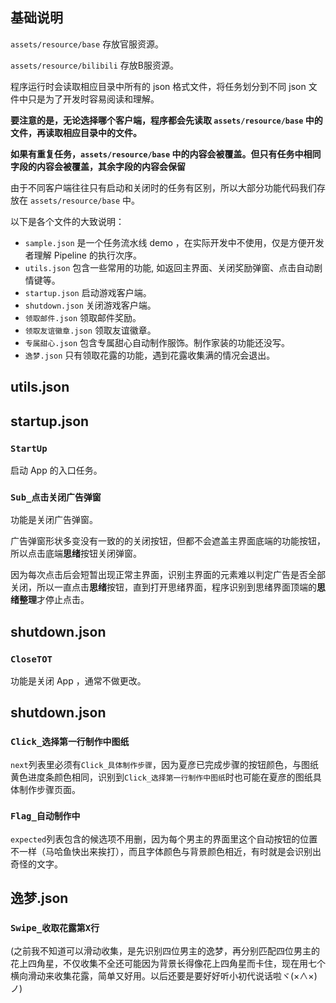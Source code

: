 ## 基础说明

`assets/resource/base` 存放官服资源。

`assets/resource/bilibili` 存放B服资源。

程序运行时会读取相应目录中所有的 json 格式文件，将任务划分到不同 json 文件中只是为了开发时容易阅读和理解。

**要注意的是，无论选择哪个客户端，程序都会先读取 `assets/resource/base` 中的文件，再读取相应目录中的文件。**

**如果有重复任务，`assets/resource/base` 中的内容会被覆盖。但只有任务中相同字段的内容会被覆盖，其余字段的内容会保留**

由于不同客户端往往只有启动和关闭时的任务有区别，所以大部分功能代码我们存放在 `assets/resource/base` 中。

以下是各个文件的大致说明：

 - `sample.json` 是一个任务流水线 demo ，在实际开发中不使用，仅是方便开发者理解 Pipeline 的执行次序。
 - `utils.json` 包含一些常用的功能, 如返回主界面、关闭奖励弹窗、点击自动剧情键等。
 - `startup.json` 启动游戏客户端。
 - `shutdown.json` 关闭游戏客户端。
 - `领取邮件.json` 领取邮件奖励。
 - `领取友谊徽章.json` 领取友谊徽章。
 - `专属甜心.json` 包含专属甜心自动制作服饰。制作家装的功能还没写。
 - `逸梦.json` 只有领取花露的功能，遇到花露收集满的情况会退出。

## utils.json

## startup.json

### `StartUp` 
启动 App 的入口任务。

### `Sub_点击关闭广告弹窗`

功能是关闭广告弹窗。

广告弹窗形状多变没有一致的的关闭按钮，但都不会遮盖主界面底端的功能按钮，所以点击底端**思绪**按钮关闭弹窗。

因为每次点击后会短暂出现正常主界面，识别主界面的元素难以判定广告是否全部关闭，所以一直点击**思绪**按钮，直到打开思绪界面，程序识别到思绪界面顶端的**思绪整理**才停止点击。

## shutdown.json

### `CloseTOT`

功能是关闭 App ，通常不做更改。

## shutdown.json

### `Click_选择第一行制作中图纸`

`next`列表里必须有`Click_具体制作步骤`，因为夏彦已完成步骤的按钮颜色，与图纸黄色进度条颜色相同，识别到`Click_选择第一行制作中图纸`时也可能在夏彦的图纸具体制作步骤页面。

### `Flag_自动制作中`

`expected`列表包含的候选项不用删，因为每个男主的界面里这个自动按钮的位置不一样（马哈鱼快出来挨打），而且字体颜色与背景颜色相近，有时就是会识别出奇怪的文字。

## 逸梦.json

### `Swipe_收取花露第X行` 

(之前我不知道可以滑动收集，是先识别四位男主的逸梦，再分别匹配四位男主的花上四角星，不仅收集不全还可能因为背景长得像花上四角星而卡住，现在用七个横向滑动来收集花露，简单又好用。以后还要是要好好听小初代说话啦ヾ(×∧×)ノ)